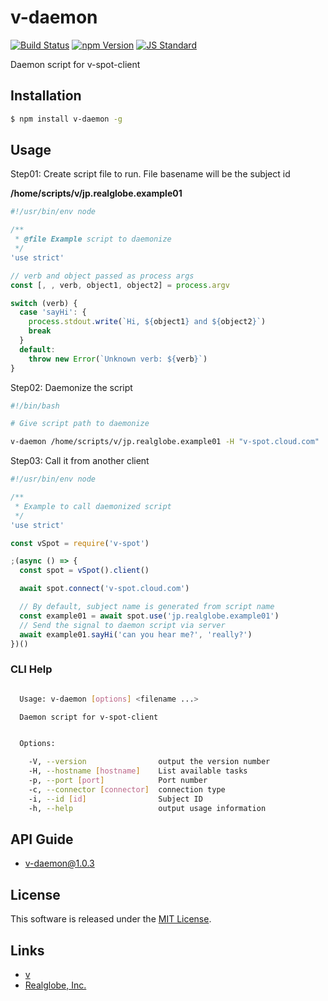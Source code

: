 v-daemon
==========

<!---
This file is generated by ape-tmpl. Do not update manually.
--->

<!-- Badge Start -->
<a name="badges"></a>

[![Build Status][bd_travis_shield_url]][bd_travis_url]
[![npm Version][bd_npm_shield_url]][bd_npm_url]
[![JS Standard][bd_standard_shield_url]][bd_standard_url]

[bd_repo_url]: https://github.com/realglobe-INc/v-daemon
[bd_travis_url]: http://travis-ci.org/realglobe-INc/v-daemon
[bd_travis_shield_url]: http://img.shields.io/travis/realglobe-INc/v-daemon.svg?style=flat
[bd_travis_com_url]: http://travis-ci.com/realglobe-INc/v-daemon
[bd_travis_com_shield_url]: https://api.travis-ci.com/realglobe-INc/v-daemon.svg?token=
[bd_license_url]: https://github.com/realglobe-INc/v-daemon/blob/master/LICENSE
[bd_codeclimate_url]: http://codeclimate.com/github/realglobe-INc/v-daemon
[bd_codeclimate_shield_url]: http://img.shields.io/codeclimate/github/realglobe-INc/v-daemon.svg?style=flat
[bd_codeclimate_coverage_shield_url]: http://img.shields.io/codeclimate/coverage/github/realglobe-INc/v-daemon.svg?style=flat
[bd_gemnasium_url]: https://gemnasium.com/realglobe-INc/v-daemon
[bd_gemnasium_shield_url]: https://gemnasium.com/realglobe-INc/v-daemon.svg
[bd_npm_url]: http://www.npmjs.org/package/v-daemon
[bd_npm_shield_url]: http://img.shields.io/npm/v/v-daemon.svg?style=flat
[bd_standard_url]: http://standardjs.com/
[bd_standard_shield_url]: https://img.shields.io/badge/code%20style-standard-brightgreen.svg

<!-- Badge End -->


<!-- Description Start -->
<a name="description"></a>

Daemon script for v-spot-client

<!-- Description End -->


<!-- Overview Start -->
<a name="overview"></a>



<!-- Overview End -->


<!-- Sections Start -->
<a name="sections"></a>

<!-- Section from "doc/guides/01.Installation.md.hbs" Start -->

<a name="section-doc-guides-01-installation-md"></a>

Installation
-----

```bash
$ npm install v-daemon -g
```


<!-- Section from "doc/guides/01.Installation.md.hbs" End -->

<!-- Section from "doc/guides/02.Usage.md.hbs" Start -->

<a name="section-doc-guides-02-usage-md"></a>

Usage
---------

Step01: Create script file to run. File basename will be the subject id

**/home/scripts/v/jp.realglobe.example01**

```javascript
#!/usr/bin/env node

/**
 * @file Example script to daemonize
 */
'use strict'

// verb and object passed as process args
const [, , verb, object1, object2] = process.argv

switch (verb) {
  case 'sayHi': {
    process.stdout.write(`Hi, ${object1} and ${object2}`)
    break
  }
  default:
    throw new Error(`Unknown verb: ${verb}`)
}
```


Step02: Daemonize the script

```bash
#!/bin/bash

# Give script path to daemonize

v-daemon /home/scripts/v/jp.realglobe.example01 -H "v-spot.cloud.com"
```

Step03: Call it from another client
```javascript
#!/usr/bin/env node

/**
 * Example to call daemonized script
 */
'use strict'

const vSpot = require('v-spot')

;(async () => {
  const spot = vSpot().client()

  await spot.connect('v-spot.cloud.com')

  // By default, subject name is generated from script name
  const example01 = await spot.use('jp.realglobe.example01')
  // Send the signal to daemon script via server
  await example01.sayHi('can you hear me?', 'really?')
})()

```


### CLI Help

```bash

  Usage: v-daemon [options] <filename ...> 

  Daemon script for v-spot-client


  Options:

    -V, --version                output the version number
    -H, --hostname [hostname]    List available tasks
    -p, --port [port]            Port number
    -c, --connector [connector]  connection type
    -i, --id [id]                Subject ID
    -h, --help                   output usage information

```

<!-- Section from "doc/guides/02.Usage.md.hbs" End -->

<!-- Section from "doc/guides/10.API Guide.md.hbs" Start -->

<a name="section-doc-guides-10-a-p-i-guide-md"></a>

API Guide
-----

+ [v-daemon@1.0.3](./doc/api/api.md)


<!-- Section from "doc/guides/10.API Guide.md.hbs" End -->


<!-- Sections Start -->


<!-- LICENSE Start -->
<a name="license"></a>

License
-------
This software is released under the [MIT License](https://github.com/realglobe-INc/v-daemon/blob/master/LICENSE).

<!-- LICENSE End -->


<!-- Links Start -->
<a name="links"></a>

Links
------

+ [v][v_url]
+ [Realglobe, Inc.][realglobe,_inc__url]

[v_url]: https://github.com/realglobe-Inc/v
[realglobe,_inc__url]: http://realglobe.jp

<!-- Links End -->
